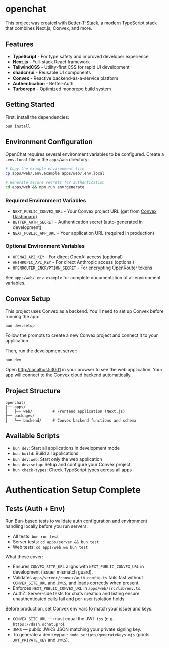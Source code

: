 # openchat

This project was created with [Better-T-Stack](https://github.com/AmanVarshney01/create-better-t-stack), a modern TypeScript stack that combines Next.js, Convex, and more.

## Features

- **TypeScript** - For type safety and improved developer experience
- **Next.js** - Full-stack React framework
- **TailwindCSS** - Utility-first CSS for rapid UI development
- **shadcn/ui** - Reusable UI components
- **Convex** - Reactive backend-as-a-service platform
- **Authentication** - Better-Auth
- **Turborepo** - Optimized monorepo build system

## Getting Started

First, install the dependencies:

```bash
bun install
```

## Environment Configuration

OpenChat requires several environment variables to be configured. Create a `.env.local` file in the `apps/web` directory:

```bash
# Copy the example environment file
cp apps/web/.env.example apps/web/.env.local

# Generate secure secrets for authentication
cd apps/web && npm run env:generate
```

### Required Environment Variables

- `NEXT_PUBLIC_CONVEX_URL` - Your Convex project URL (get from [Convex Dashboard](https://dashboard.convex.dev))
- `BETTER_AUTH_SECRET` - Authentication secret (auto-generated in development)
- `NEXT_PUBLIC_APP_URL` - Your application URL (required in production)

### Optional Environment Variables

- `OPENAI_API_KEY` - For direct OpenAI access (optional)
- `ANTHROPIC_API_KEY` - For direct Anthropic access (optional)
- `OPENROUTER_ENCRYPTION_SECRET` - For encrypting OpenRouter tokens

See `apps/web/.env.example` for complete documentation of all environment variables.

## Convex Setup

This project uses Convex as a backend. You'll need to set up Convex before running the app:

```bash
bun dev:setup
```

Follow the prompts to create a new Convex project and connect it to your application.

Then, run the development server:

```bash
bun dev
```

Open [http://localhost:3001](http://localhost:3001) in your browser to see the web application.
Your app will connect to the Convex cloud backend automatically.





## Project Structure

```
openchat/
├── apps/
│   ├── web/         # Frontend application (Next.js)
├── packages/
│   └── backend/     # Convex backend functions and schema
```

## Available Scripts

- `bun dev`: Start all applications in development mode
- `bun build`: Build all applications
- `bun dev:web`: Start only the web application
- `bun dev:setup`: Setup and configure your Convex project
- `bun check-types`: Check TypeScript types across all apps
# Authentication Setup Complete

## Tests (Auth + Env)

Run Bun-based tests to validate auth configuration and environment handling locally before you run servers:

- All tests: `bun run test`
- Server tests: `cd apps/server && bun test`
- Web tests: `cd apps/web && bun test`

What these cover:
- Ensures `CONVEX_SITE_URL` aligns with `NEXT_PUBLIC_CONVEX_URL` in development (issuer mismatch guard).
- Validates `apps/server/convex/auth.config.ts` fails fast without `CONVEX_SITE_URL` and `JWKS`, and loads correctly when present.
- Enforces `NEXT_PUBLIC_CONVEX_URL` in `apps/web/src/lib/env.ts`.
- AuthZ: Server-side tests for chats creation and listing ensure unauthenticated calls fail and per-user isolation holds.

Before production, set Convex env vars to match your issuer and keys:

- `CONVEX_SITE_URL` — must equal the JWT `iss` (e.g. `https://dash.ochat.pro`).
- `JWKS` — public JWKS JSON matching your private signing key.
- To generate a dev keypair: `node scripts/generateKeys.mjs` (prints `JWT_PRIVATE_KEY` and `JWKS`).
